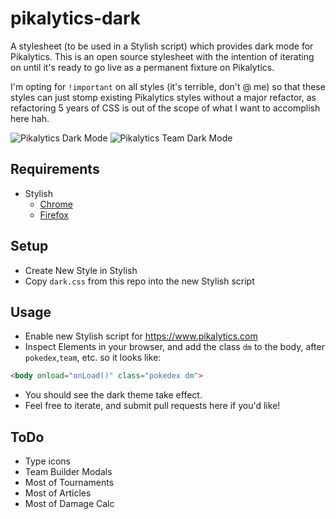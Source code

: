 # pikalytics-dark
A stylesheet (to be used in a Stylish script) which provides dark mode for Pikalytics. This is an open source stylesheet with the intention of iterating on until it's ready to go live as a permanent fixture on Pikalytics.

I'm opting for `!important` on all styles (it's terrible, don't @ me) so that these styles can just stomp existing Pikalytics styles without a major refactor, as refactoring 5 years of CSS is out of the scope of what I want to accomplish here hah.

![Pikalytics Dark Mode](https://i.imgur.com/7OGPSHt.png)
![Pikalytics Team Dark Mode](https://i.imgur.com/yzQvtMX.png)

## Requirements

- Stylish
  - [Chrome](https://chrome.google.com/webstore/detail/stylish-custom-themes-for/fjnbnpbmkenffdnngjfgmeleoegfcffe?hl=en)
  - [Firefox](https://addons.mozilla.org/en-CA/firefox/addon/stylish/)

## Setup

- Create New Style in Stylish
- Copy `dark.css` from this repo into the new Stylish script

## Usage

- Enable new Stylish script for https://www.pikalytics.com
- Inspect Elements in your browser, and add the class `dm` to the body, after `pokedex`,`team`, etc. so it looks like:
```html
<body onload="onLoad()" class="pokedex dm">
```
- You should see the dark theme take effect.
- Feel free to iterate, and submit pull requests here if you'd like!

## ToDo

- Type icons
- Team Builder Modals
- Most of Tournaments
- Most of Articles
- Most of Damage Calc
